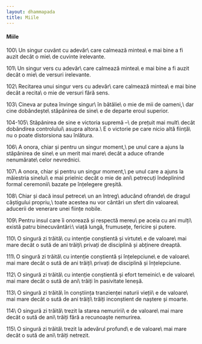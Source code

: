```yaml
---
layout: dhammapada
title: Miile
---
```

#### Miile

100\\
Un singur cuvânt cu adevăr\\
care calmează mintea\\
e mai bine a fi auzit decât o mie\\
de cuvinte irelevante.

101\\
Un singur vers cu adevăr\\
care calmează mintea\\
e mai bine a fi auzit decât o mie\\
de versuri irelevante.

102\\
Recitarea unui singur vers cu adevăr\\
care calmează mintea\\
e mai bine decât a recita\\
o mie de versuri fără sens.

103\\
Cineva ar putea învinge singur\\
în bătălie\\
o mie de mii de oameni,\\
dar cine dobândește\\
stăpânirea de sine\\
e de departe eroul superior.

104-105\\
Stăpânirea de sine e victoria supremă –\\
de prețuit mai mult\\
decât dobândirea controlului\\
asupra altora.\\
E o victorie pe care nicio altă ființă\\
nu o poate distorsiona sau înlătura.

106\\
A onora, chiar și pentru un singur moment,\\
pe unul care a ajuns la stăpânirea de sine\\
e un merit mai mare\\
decât a aduce ofrande nenumărate\\
celor nevrednici.

107\\
A onora, chiar și pentru un singur moment,\\
pe unul care a ajuns la măiestria sinelui\\
e mai prielnic decât o mie de ani\\
petrecuți îndeplinind formal ceremonii\\
bazate pe înțelegere greșită.

108\\
Chiar și dacă insul petrece\\
un an întreg\\
aducând ofrande\\
de dragul câștigului propriu,\\
toate acestea nu vor cântări un sfert din valoarea\\
aducerii de venerare unei ființe nobile.

109\\
Pentru insul care îi onorează și respectă mereu\\
pe aceia cu ani mulți\\
există patru binecuvântări:\\
viață lungă, frumusețe, fericire și putere.

110\\
O singură zi trăită\\
cu intenție conștientă și virtute\\
e de valoare\\
mai mare decât o sută de ani trăiți\\
privați de disciplină și abținere dreaptă.

111\\
O singură zi trăită\\
cu intenție conștientă și înțelepciune\\
e de valoare\\
mai mare decât o sută de ani trăiți\\
privați de disciplină și înțelepciune.

112\\
O singură zi trăită\\
cu intenție conștientă și efort temeinic\\
e de valoare\\
mai mare decât o sută de ani\\
trăiți în pasivitate leneșă.

113\\
O singură zi trăită\\
în conștiința tranzienței naturii vieții\\
e de valoare\\
mai mare decât o sută de ani trăiți\\
trăiți inconștient de naștere și moarte.

114\\
O singură zi trăită\\
trezit la starea nemuririi\\
e de valoare\\
mai mare decât o sută de ani\\
trăiți fără a recunoaște nemurirea.

115\\
O singură zi trăită\\
trezit la adevărul profund\\
e de valoare\\
mai mare decât o sută de ani\\
trăiți netrezit.
